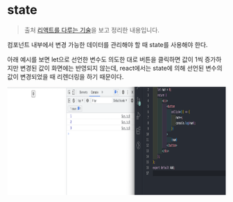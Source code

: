 # state

> 출처 [리액트를 다루는 기술](http://www.kyobobook.co.kr/product/detailViewKor.laf?mallGb=KOR&ejkGb=KOR&barcode=9791160508796)을 보고 정리한 내용입니다.

컴포넌트 내부에서 변경 가능한 데이터를 관리해야 할 때 state를 사용해야 한다.

아래 예시를 보면 let으로 선언한 변수도 의도한 대로 버튼을 클릭하면 값이 1씩 증가하지만 변경된 값이 화면에는 반영되지 않는데,
react에서는 state에 의해 선언된 변수의 값이 변경되었을 때 리렌더링을 하기 때문이다.

<img
    src="image/state/add.png
"
    width="1200"
    height="250"
  />
